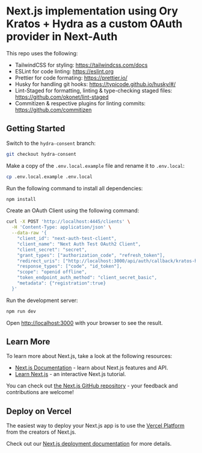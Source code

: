 # Next.js implementation using Ory Kratos + Hydra as a custom OAuth provider in Next-Auth

This repo uses the following:

- TailwindCSS for styling: <https://tailwindcss.com/docs>
- ESLint for code linting: <https://eslint.org>
- Prettier for code formating: <https://prettier.io/>
- Husky for handling git hooks: <https://typicode.github.io/husky/#/>
- Lint-Staged for formatting, linting & type-checking staged files: <https://github.com/okonet/lint-staged>
- Commitizen & respective plugins for linting commits: <https://github.com/commitizen>

## Getting Started

Switch to the `hydra-consent` branch:

```bash
git checkout hydra-consent
```

Make a copy of the `.env.local.example` file and rename it to `.env.local`:

```bash
cp .env.local.example .env.local
```

Run the following command to install all dependencies:

```bash
npm install
```

Create an OAuth Client using the following command:

```bash
curl -X POST 'http://localhost:4445/clients' \
  -H 'Content-Type: application/json' \
  --data-raw '{
    "client_id": "next-auth-test-client",
    "client_name": "Next Auth Test OAuth2 Client",
    "client_secret": "secret",
    "grant_types": ["authorization_code", "refresh_token"],
    "redirect_uris": ["http://localhost:3000/api/auth/callback/kratos-hydra"],
    "response_types": ["code", "id_token"],
    "scope": "openid offline",
    "token_endpoint_auth_method": "client_secret_basic",
    "metadata": {"registration":true}
  }'
```

Run the development server:

```bash
npm run dev
```

Open [http://localhost:3000](http://localhost:3000) with your browser to see the result.

## Learn More

To learn more about Next.js, take a look at the following resources:

- [Next.js Documentation](https://nextjs.org/docs) - learn about Next.js features and API.
- [Learn Next.js](https://nextjs.org/learn) - an interactive Next.js tutorial.

You can check out [the Next.js GitHub repository](https://github.com/vercel/next.js/) - your feedback and contributions are welcome!

## Deploy on Vercel

The easiest way to deploy your Next.js app is to use the [Vercel Platform](https://vercel.com/import?utm_medium=default-template&filter=next.js&utm_source=create-next-app&utm_campaign=create-next-app-readme) from the creators of Next.js.

Check out our [Next.js deployment documentation](https://nextjs.org/docs/deployment) for more details.
